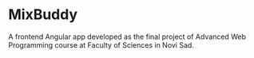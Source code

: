 # MixBuddy
A frontend Angular app developed as the final project of Advanced Web Programming course at Faculty of Sciences in Novi Sad.
